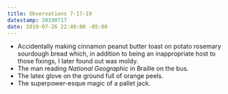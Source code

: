 ```yaml
---
title: Observations 7-17-19
datestamp: 20190717
date: 2019-07-26 22:49:00 -05:00
---
```


- Accidentally making cinnamon peanut butter toast on potato rosemary sourdough bread which, in addition to being an inappropriate host to those fixings, I later found out was moldy.
- The man reading *National Geographic* in Braille on the bus.
- The latex glove on the ground full of orange peels.
- The superpower-esque magic of a pallet jack.
